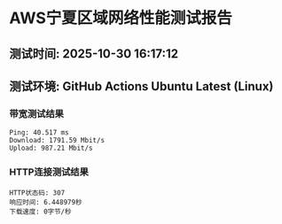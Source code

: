 # AWS宁夏区域网络性能测试报告
## 测试时间: 2025-10-30 16:17:12
## 测试环境: GitHub Actions Ubuntu Latest (Linux)

### 带宽测试结果
```
Ping: 40.517 ms
Download: 1791.59 Mbit/s
Upload: 987.21 Mbit/s
```

### HTTP连接测试结果
```
HTTP状态码: 307
响应时间: 6.448979秒
下载速度: 0字节/秒
```

